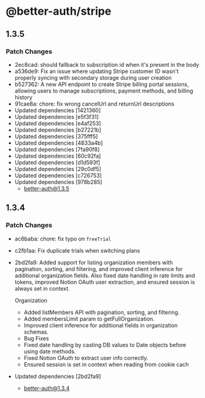 # @better-auth/stripe

## 1.3.5

### Patch Changes

- 2ec8cad: should fallback to subscription id when it's present in the body
- a536de9: Fix an issue where updating Stripe customer ID wasn't properly syncing with secondary storage during user creation
- b527362: A new API endpoint to create Stripe billing portal sessions, allowing users to manage subscriptions, payment methods, and billing history
- 91cae8a: chore: fix wrong cancelUrl and returnUrl descriptions
- Updated dependencies [1421360]
- Updated dependencies [e5f3f31]
- Updated dependencies [e4af253]
- Updated dependencies [b27221b]
- Updated dependencies [375fff5]
- Updated dependencies [4833a4b]
- Updated dependencies [7fa90f8]
- Updated dependencies [60c92fa]
- Updated dependencies [d1d593f]
- Updated dependencies [29c0df5]
- Updated dependencies [c726753]
- Updated dependencies [978b285]
  - better-auth@1.3.5

## 1.3.4

### Patch Changes

- ac6baba: chore: fix typo on `freeTrial`
- c2fb1aa: Fix duplicate trials when switching plans
- 2bd2fa9: Added support for listing organization members with pagination, sorting, and filtering, and improved client inference for additional organization fields. Also fixed date handling in rate limits and tokens, improved Notion OAuth user extraction, and ensured session is always set in context.

  Organization

  - Added listMembers API with pagination, sorting, and filtering.
  - Added membersLimit param to getFullOrganization.
  - Improved client inference for additional fields in organization schemas.
  - Bug Fixes
  - Fixed date handling by casting DB values to Date objects before using date methods.
  - Fixed Notion OAuth to extract user info correctly.
  - Ensured session is set in context when reading from cookie cach

- Updated dependencies [2bd2fa9]
  - better-auth@1.3.4
